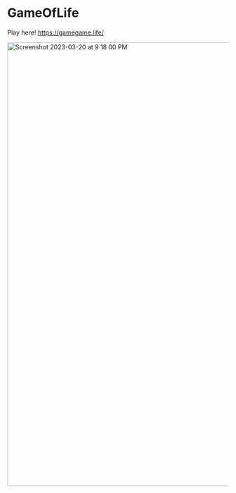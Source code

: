 # GameOfLife

Play here! https://gamegame.life/

<img width="1008" alt="Screenshot 2023-03-20 at 9 18 00 PM" src="https://user-images.githubusercontent.com/84216960/226505097-70a0986c-819e-41e0-bf34-e3f6ed464faf.png">
